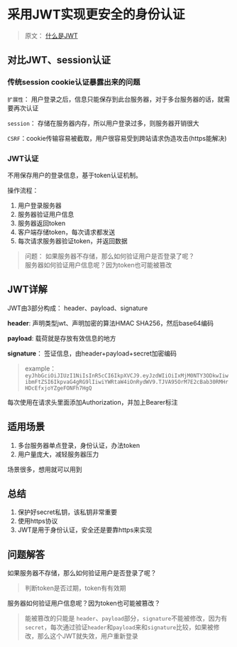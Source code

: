 # 采用JWT实现更安全的身份认证

> 原文： [什么是JWT](http://www.jianshu.com/p/576dbf44b2ae)

## 对比JWT、session认证

### 传统session cookie认证暴露出来的问题

`扩展性`： 用户登录之后，信息只能保存到此台服务器，对于多台服务器的话，就需要再次认证

`session`： 存储在服务器内存，所以用户登录过多，则服务器开销很大

`CSRF`：cookie传输容易被截取，用户很容易受到跨站请求伪造攻击(https能解决)

### JWT认证

不用保存用户的登录信息，基于token认证机制。

操作流程：

1. 用户登录服务器
2. 服务器验证用户信息
3. 服务器返回token
4. 客户端存储token，每次请求都发送
5. 每次请求服务器验证token，并返回数据

> 问题： 如果服务器不存储，那么如何验证用户是否登录了呢？  
> 服务器如何验证用户信息呢？因为token也可能被篡改

## JWT详解

JWT由3部分构成： header、payload、signature

**header**: 声明类型jwt、声明加密的算法HMAC SHA256，然后base64编码

**payload**: 载荷就是存放有效信息的地方

**signature**： 签证信息，由header+payload+secret加密编码

> example：`eyJhbGciOiJIUzI1NiIsInR5cCI6IkpXVCJ9.eyJzdWIiOiIxMjM0NTY3ODkwIiwibmFtZSI6IkpvaG4gRG9lIiwiYWRtaW4iOnRydWV9.TJVA95OrM7E2cBab30RMHrHDcEfxjoYZgeFONFh7HgQ`

每次使用在请求头里面添加Authorization，并加上Bearer标注

## 适用场景

1. 多台服务器单点登录，身份认证，办法token
2. 用户量庞大，减轻服务器压力

场景很多，想用就可以用到

## 总结

1. 保护好secret私钥，该私钥非常重要
2. 使用https协议
3. JWT是用于身份认证，安全还是要靠https来实现

## 问题解答

如果服务器不存储，那么如何验证用户是否登录了呢？

> 判断token是否过期，token有有效期

服务器如何验证用户信息呢？因为token也可能被篡改？

>能被篡改的只能是 `header`、`payload`部分，`signature`不能被修改，因为有`secret`，每次通过验证`header`和`payload`来和`signature`比较，如果被修改，那么这个JWT就失效，用户重新登录